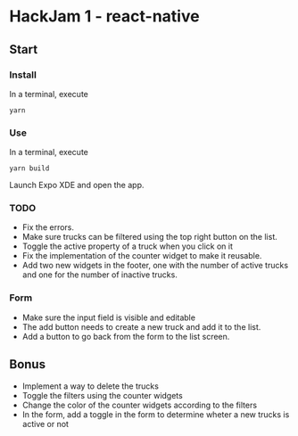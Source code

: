 # HackJam 1 - react-native

## Start

### Install

In a terminal, execute
```
yarn
```

### Use

In a terminal, execute
```
yarn build
```

Launch Expo XDE and open the app.

### TODO

* Fix the errors.
* Make sure trucks can be filtered using the top right button on the list.
* Toggle the active property of a truck when you click on it
* Fix the implementation of the counter widget to make it reusable.
* Add two new widgets in the footer, one with the number of active trucks and one for the number of inactive trucks.

### Form
* Make sure the input field is visible and editable
* The add button needs to create a new truck and add it to the list.
* Add a button to go back from the form to the list screen.


## Bonus
- Implement a way to delete the trucks
- Toggle the filters using the counter widgets
- Change the color of the counter widgets according to the filters
- In the form, add a toggle in the form to determine wheter a new trucks is active or not 
